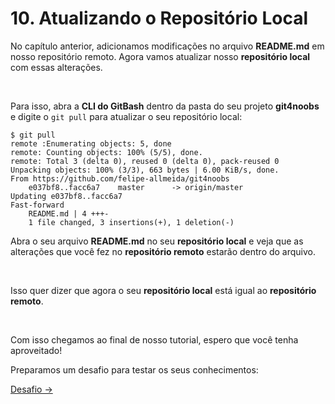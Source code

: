 # **10.** Atualizando o Repositório Local

No capítulo anterior, adicionamos modificações no arquivo **README.md** em nosso repositório remoto. Agora vamos atualizar nosso **repositório local** com essas alterações.

<br>

Para isso, abra a **CLI do GitBash** dentro da pasta do seu projeto **git4noobs** e digite o `git pull` para atualizar o seu repositório local:

```
$ git pull
remote :Enumerating objects: 5, done
remote: Counting objects: 100% (5/5), done.
remote: Total 3 (delta 0), reused 0 (delta 0), pack-reused 0
Unpacking objects: 100% (3/3), 663 bytes | 6.00 KiB/s, done.
From https://github.com/felipe-allmeida/git4noobs
    e037bf8..facc6a7    master      -> origin/master
Updating e037bf8..facc6a7
Fast-forward
    README.md | 4 +++-
    1 file changed, 3 insertions(+), 1 deletion(-)
```

Abra o seu arquivo **README.md** no seu **repositório local** e veja que as alterações que você fez no **repositório remoto** estarão dentro do arquivo.

<br>

Isso quer dizer que agora o seu **repositório local** está igual ao **repositório remoto**. 

<br>

Com isso chegamos ao final de nosso tutorial, espero que você tenha aproveitado!

Preparamos um desafio para testar os seus conhecimentos:

[Desafio &rarr;](https://github.com/Pampa-Devs/git-tutorial#desafio)
